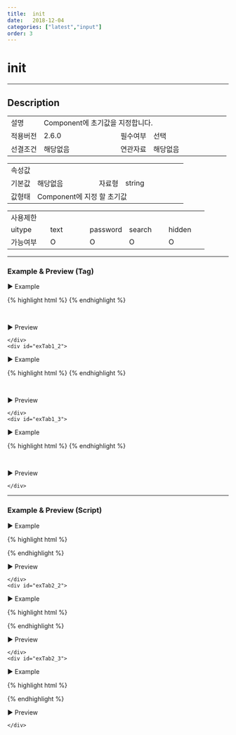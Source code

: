 ```yaml
---
title:  init
date:   2018-12-04
categories: ["latest","input"]
order: 3
---
```


init
===

---

## Description

<table style="width:100%">
    <colgroup>
        <col width="15%"/>
        <col width="35%"/>
        <col width="15%"/>
        <col width="35%"/>
    </colgroup>
    <tr>
        <td class="tdTitle">설명</td>
        <td colspan="3">Component에 초기값을 지정합니다.</td>
    </tr>
    <tr>
        <td class="tdTitle">적용버전</td>
        <td>2.6.0</td>
        <td class="tdTitle">필수여부</td>
        <td>선택</td>
    </tr>
    <tr>
        <td class="tdTitle">선결조건</td>
        <td>해당없음</td>
        <td class="tdTitle">연관자료</td>
        <td>해당없음</td>
    </tr>
</table>
<table style="width:100%">
    <colgroup>
        <col width="15%"/>
        <col width="35%"/>
        <col width="15%"/>
        <col width="35%"/>
    </colgroup>
    <tr>
        <td class="tdTitle tdBg" colspan="4">속성값</td>
    </tr>
    <tr>
        <td class="tdTitle">기본값</td>
        <td>해당없음</td>
        <td class="tdTitle">자료형</td>
        <td>string</td>
    </tr>
    <tr>
        <td class="tdTitle">값형태</td>
        <td colspan="3">Component에 지정 할 초기값</td>
    </tr>
</table>
<table style="width:100%">
    <colgroup>
        <col width="20%"/>
        <col width="20%"/>
        <col width="20%"/>
        <col width="20%"/>
        <col width="20%"/>
    </colgroup>
    <tr>
        <td class="tdTitle tdBg" colspan="5">사용제한</td>
    </tr>
    <tr>
        <td>uitype</td>
        <td class="tdCenter">text</td>
        <td class="tdCenter">password</td>
        <td class="tdCenter">search</td>
        <td class="tdCenter">hidden</td>
    </tr>
    <tr>
        <td>가능여부</td>
        <td class="tdBlue tdCenter">O</td>
        <td class="tdBlue tdCenter">O</td>
        <td class="tdBlue tdCenter">O</td>
        <td class="tdBlue tdCenter">O</td>
    </tr>
</table>

---
### Example & Preview (Tag)

<sbux-tabs id="exTab1" name="exTab1" uitype="normal" title-target-id-array="exTab1_1^exTab1_2^exTab1_3" title-text-array="normal^password^search">
</sbux-tabs>
<div class="tab-content">
    <div id="exTab1_1">

▶ Example

{% highlight html %}
<sbux-input id="sbIdx1" name="sbTagNm1" uitype="text" init="초기값 설정"></sbux-input>
{% endhighlight %}

<br>

▶ Preview

<sbux-input id="sbIdx1" name="sbTagNm1" uitype="text" init="초기값 설정"></sbux-input>

    </div>
    <div id="exTab1_2">

▶ Example

{% highlight html %}
<sbux-input id="sbIdx2" name="sbTagNm2" uitype="password" init="초기값 설정"></sbux-input>
{% endhighlight %}

<br>

▶ Preview

<sbux-input id="sbIdx2" name="sbTagNm2" uitype="password" init="초기값 설정"></sbux-input>

    </div>
    <div id="exTab1_3">

▶ Example

{% highlight html %}
<sbux-input id="sbIdx3" name="sbTagNm3" uitype="search" init="초기값 설정"></sbux-input>
{% endhighlight %}

<br>

▶ Preview

<sbux-input id="sbIdx3" name="sbTagNm3" uitype="search" init="초기값 설정"></sbux-input>

    </div>
</div>

---
### Example & Preview (Script)

<sbux-tabs id="exTab2" name="exTab2" uitype="normal" title-target-id-array="exTab2_1^exTab2_2^exTab2_3" title-text-array="normal^password^search">
</sbux-tabs>
<div class="tab-content">
    <div id="exTab2_1">

▶ Example

{% highlight html %}
<div id="sbArea1"></div>
<script>
    $(document).ready(function(){
        $('#sbArea1').sbInput({
            name : 'sbScriptNm1',
            uitype : 'text',
			init : '초기값 설정'
        });
    }); 
</script>
{% endhighlight %}

<br>

▶ Preview 

<div id="sbArea1"></div>
<script>
    $(document).ready(function(){
        $('#sbArea1').sbInput({
            name : 'sbScriptNm1',
            uitype : 'text',
			init : '초기값 설정'
        });
    }); 
</script>

    </div>
    <div id="exTab2_2">

▶ Example

{% highlight html %}
<div id="sbArea2"></div>
<script>
    $(document).ready(function(){
        $('#sbArea2').sbInput({
            name : 'sbScriptNm2',
            uitype : 'password',
			init : '초기값 설정'
        });
    }); 
</script>
{% endhighlight %}

<br>

▶ Preview 

<div id="sbArea2"></div>
<script>
    $(document).ready(function(){
        $('#sbArea2').sbInput({
            name : 'sbScriptNm2',
            uitype : 'password',
			init : '초기값 설정'
        });
    }); 
</script>

    </div>
    <div id="exTab2_3">

▶ Example

{% highlight html %}
<div id="sbArea3"></div>
<script>
    $(document).ready(function(){
        $('#sbArea3').sbInput({
            name : 'sbScriptNm3',
            uitype : 'search',
			init : '초기값 설정'
        });
    }); 
</script>
{% endhighlight %}

<br>

▶ Preview 

<div id="sbArea3"></div>
<script>
    $(document).ready(function(){
        $('#sbArea3').sbInput({
            name : 'sbScriptNm3',
            uitype : 'search',
			init : '초기값 설정'
        });
    }); 
</script>

    </div>
</div>